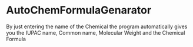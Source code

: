 # AutoChemFormulaGenarator
By just entering the name of the Chemical the program automatically gives you the IUPAC name, Common name, Molecular Weight and the Chemical Formula
